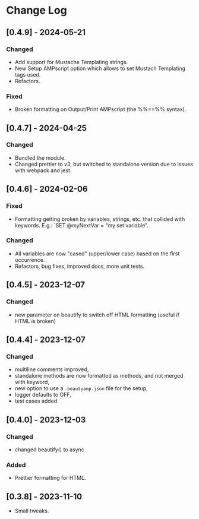 # Change Log

## [0.4.9] - 2024-05-21

### Changed
- Add support for Mustache Templating strings.
- New Setup AMPscript option which allows to set Mustach Templating tags used.
- Refactors.

### Fixed
- Broken formatting on Output/Print AMPscript (the %%==%% syntax).

## [0.4.7] - 2024-04-25

### Changed
- Bundled the module.
- Changed prettier to v3, but switched to standalone version due to issues with webpack and jest.

## [0.4.6] - 2024-02-06
### Fixed
- Formatting getting broken by variables, strings, etc. that collided with keywords. E.g.: `SET @myNextVar = "my set variable".

### Changed
- All variables are now "cased" (upper/lower case) based on the first occurrence.
- Refactors, bug fixes, improved docs, more unit tests.

## [0.4.5] - 2023-12-07

### Changed
- new parameter on beautify to switch off HTML formatting (useful if HTML is broken)

## [0.4.4] - 2023-12-07

### Changed
- multiline comments improved,
- standalone methods are now formatted as methods, and not merged with keyword,
- new option to use a `.beautyamp.json` file for the setup,
- logger defaults to OFF,
- test cases added.

## [0.4.0] - 2023-12-03

### Changed
- changed beautify() to async

### Added
- Prettier formatting for HTML.

## [0.3.8] - 2023-11-10

- Small tweaks.